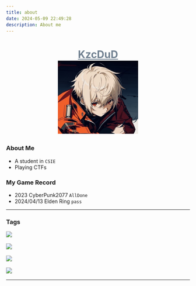 ```yaml
---
title: about
date: 2024-05-09 22:49:28
description: About me
---
```


<h1 align="center">
  <a href="https://KzcDuD.github.io" style="color: #708090;">KzcDuD</a>
  
  <br />

  <img src="../../img/avatar.jpg" alt="avatar" style="width: 220px; height: 200px;">
</h1>

### About Me

+ A student in `CSIE`
+ Playing CTFs 

### My Game Record

+ 2023 CyberPunk2077 `AllDone`
+ 2024/04/13 Elden Ring `pass`

---

### Tags


<p align="left">
  <a href="https://skillicons.dev">
    <img src="https://skillicons.dev/icons?i=bash,c,cpp,py,java,latex" />
  </a>
</p>

<p align="left">
  <a href="https://skillicons.dev">
    <img src="https://skillicons.dev/icons?i=github,vim,vscode,docker" />
  </a>
</p>

<p align="left">
  <a href="https://skillicons.dev">
    <img src="https://skillicons.dev/icons?i=linux,kali,ubuntu" />
  </a>
</p>

<p align="left">
  <a href="https://skillicons.dev">
    <img src="https://skillicons.dev/icons?i=pytorch,flask" />
  </a>
</p>



---

<div id="header" align="center">
  <img src="https://komarev.com/ghpvc/?username=KzcDuD&style=for-the-badge&color=gray" alt=""/>
</div>
